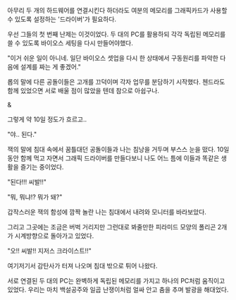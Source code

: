 아무리 두 개의 하드웨어를 연결시킨다 하더라도 여분의 메모리를 그래픽카드가 사용할 수 있도록 설정하는 '드라이버'가 필요하다. 

우선 그들의 첫 번째 난제는 이것이었다. 두 대의 PC를 활용하되 각각 독립된 메모리를 쓸 수 있도록 바이오스 세팅을 다시 만들어야했다. 

"이거 쉬운 일이 아니네. 일단 바이오스 셋업을 다시 한 상태에서 구동원리를 파악한 다음에 설계를 짜는 게 좋겠어."

롭의 말에 다른 공돌이들은 고개를 끄덕이며 각자 업무를 분담하기 시작했다. 첸드라도 함께 있었으면 서로 배울 점이 많았을 텐데 참으로 아쉽구나.

&

그렇게 약 10일 정도가 흐르고.. 

"야.. 된다."

잭의 말에 침대 속에서 꿈틀대던 공돌이들과 나는 침낭을 거두며 부스스 눈을 떴다. 10일 동안 함께 먹고 자면서 그래픽 드라이버를 만들다보니 나도 어느 틈에 이들과 똑같은 생활을 즐기는 중이었다. 

"된다!!! 씨발!!"

"뭐, 뭐냐!? 뭐가 돼?"

갑작스러운 잭의 함성에 깜짝 놀란 나는 침대에서 내려와 모니터를 바라보았다.

그리고 그곳에는 조금은 버벅 거리지만 그런대로 봐줄만한 피라미드 모양의 폴리곤 2개가 시계방향으로 돌아가고 있었다.

"오!! 씨발!! 지저스 크라이스트!!"

여기저기서 감탄사가 터져 나오며 침대 밖으로 튀어 나왔다.

서로 연결된 두 대의 PC는 완벽하게 독립된 메모리를 가지고 하나의 PC처럼 움직이고 있었다. 우리는 마치 백설공주와 일곱 난쟁이처럼 얼싸 안고 춤을 추며 발광을 해대었다.